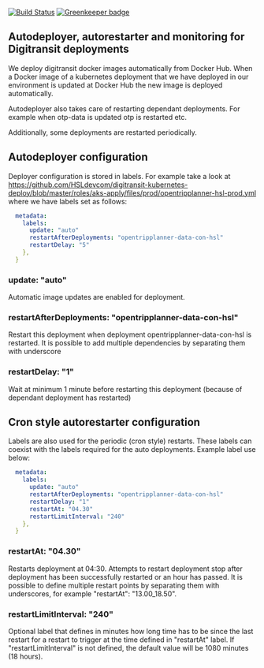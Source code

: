[![Build Status](https://travis-ci.org/HSLdevcom/digitransit-deployer.svg?branch=master)](https://travis-ci.org/HSLdevcom/digitransit-deployer) [![Greenkeeper badge](https://badges.greenkeeper.io/HSLdevcom/digitransit-deployer.svg)](https://greenkeeper.io/)


## Autodeployer, autorestarter and monitoring for Digitransit deployments

We deploy digitransit docker images automatically from Docker Hub. When a Docker image of a kubernetes deployment that we have deployed in our environment is updated at Docker Hub the new image is deployed automatically.

Autodeployer also takes care of restarting dependant deployments. For example when otp-data is updated otp is restarted etc.

Additionally, some deployments are restarted periodically.

## Autodeployer configuration

Deployer configuration is stored in labels. For example take a look at https://github.com/HSLdevcom/digitransit-kubernetes-deploy/blob/master/roles/aks-apply/files/prod/opentripplanner-hsl-prod.yml where we have labels set as follows:

```yaml
  metadata:
    labels:
      update: "auto"
      restartAfterDeployments: "opentripplanner-data-con-hsl"
      restartDelay: "5"
    },
  }
```

### update: "auto"
Automatic image updates are enabled for deployment.

### restartAfterDeployments: "opentripplanner-data-con-hsl"
Restart this deployment when deployment opentripplanner-data-con-hsl is restarted.
It is possible to add multiple dependencies by separating them with underscore

### restartDelay: "1"
Wait at minimum 1 minute before restarting this deployment (because of dependant deployment has restarted)

## Cron style autorestarter configuration

Labels are also used for the periodic (cron style) restarts. These labels can coexist with the labels required for the auto deployments. Example label use below:

```yaml
  metadata:
    labels:
      update: "auto"
      restartAfterDeployments: "opentripplanner-data-con-hsl"
      restartDelay: "1"
      restartAt: "04.30"
      restartLimitInterval: "240"
    },
  }
```

### restartAt: "04.30"
Restarts deployment at 04:30. Attempts to restart deployment stop after deployment has been successfully restarted or an hour has passed. It is possible to define multiple restart points by separating them with underscores, for example "restartAt": "13.00_18.50".

### restartLimitInterval: "240"
Optional label that defines in minutes how long time has to be since the last restart for a restart to trigger at the time defined in "restartAt" label. If "restartLimitInterval" is not defined, the default value will be 1080 minutes (18 hours).

